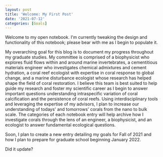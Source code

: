 ```yaml
---
layout: post
title: 'Welcome: My First Post'
date: '2021-07-12'
categories: [Goals]
---
```




<div class="message">
  Welcome to my open notebook. I'm currently tweaking the design and functionality of this notebook; please bear with me as I begin to populate it.
</div>

My overarching goal for this blog is to document my progress throughout my graduate studies. My committee is comprised of a biophysicist who explores fluid flows within and around marine invertebrates, a cementitious materials engineer who investigates chemical admixtures and cement hydration, a coral reef ecologist with expertise in coral response to global change, and a marine disturbance ecologist whose research has helped shape the field of coral restoration. I believe this team is best suited to help guide my research and foster my scientific career as I begin to answer important questions understanding intraspecific variation of coral calcification and the persistence of coral reefs. Using interdisciplinary tools and leveraging the expertise of my advisors, I plan to increase our understanding of todays' and tomorrows' corals from the nano to bulk scale. The categories of each notebook entry will help archive how I investigate corals through the lens of an engineer, a biophysicist, and an ecologist to answer fundamental ecological questions.

Soon, I plan to create a new entry detailing my goals for Fall of 2021 and how I plan to prepare for graduate school beginning January 2022.

Did it update?
